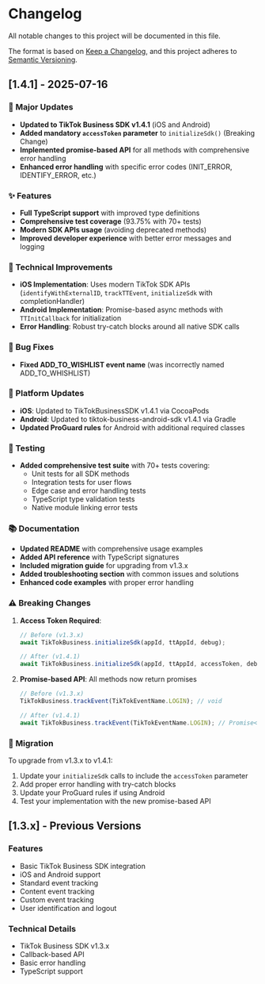 # Changelog

All notable changes to this project will be documented in this file.

The format is based on [Keep a Changelog](https://keepachangelog.com/en/1.0.0/),
and this project adheres to [Semantic Versioning](https://semver.org/spec/v2.0.0.html).

## [1.4.1] - 2025-07-16

### 🚀 Major Updates

- **Updated to TikTok Business SDK v1.4.1** (iOS and Android)
- **Added mandatory `accessToken` parameter** to `initializeSdk()` (Breaking Change)
- **Implemented promise-based API** for all methods with comprehensive error handling
- **Enhanced error handling** with specific error codes (INIT_ERROR, IDENTIFY_ERROR, etc.)

### ✨ Features

- **Full TypeScript support** with improved type definitions
- **Comprehensive test coverage** (93.75% with 70+ tests)
- **Modern SDK APIs usage** (avoiding deprecated methods)
- **Improved developer experience** with better error messages and logging

### 🔧 Technical Improvements

- **iOS Implementation**: Uses modern TikTok SDK APIs (`identifyWithExternalID`, `trackTTEvent`, `initializeSdk` with completionHandler)
- **Android Implementation**: Promise-based async methods with `TTInitCallback` for initialization
- **Error Handling**: Robust try-catch blocks around all native SDK calls

### 🐛 Bug Fixes

- **Fixed ADD_TO_WISHLIST event name** (was incorrectly named ADD_TO_WHISHLIST)

### 📱 Platform Updates

- **iOS**: Updated to TikTokBusinessSDK v1.4.1 via CocoaPods
- **Android**: Updated to tiktok-business-android-sdk v1.4.1 via Gradle
- **Updated ProGuard rules** for Android with additional required classes

### 🧪 Testing

- **Added comprehensive test suite** with 70+ tests covering:
  - Unit tests for all SDK methods
  - Integration tests for user flows
  - Edge case and error handling tests
  - TypeScript type validation tests
  - Native module linking error tests

### 📚 Documentation

- **Updated README** with comprehensive usage examples
- **Added API reference** with TypeScript signatures
- **Included migration guide** for upgrading from v1.3.x
- **Added troubleshooting section** with common issues and solutions
- **Enhanced code examples** with proper error handling

### ⚠️ Breaking Changes

1. **Access Token Required**: 
   ```js
   // Before (v1.3.x)
   await TikTokBusiness.initializeSdk(appId, ttAppId, debug);
   
   // After (v1.4.1)
   await TikTokBusiness.initializeSdk(appId, ttAppId, accessToken, debug);
   ```

2. **Promise-based API**: All methods now return promises
   ```js
   // Before (v1.3.x)
   TikTokBusiness.trackEvent(TikTokEventName.LOGIN); // void
   
   // After (v1.4.1)
   await TikTokBusiness.trackEvent(TikTokEventName.LOGIN); // Promise<string>
   ```

### 🔄 Migration

To upgrade from v1.3.x to v1.4.1:

1. Update your `initializeSdk` calls to include the `accessToken` parameter
2. Add proper error handling with try-catch blocks
3. Update your ProGuard rules if using Android
4. Test your implementation with the new promise-based API

## [1.3.x] - Previous Versions

### Features
- Basic TikTok Business SDK integration
- iOS and Android support
- Standard event tracking
- Content event tracking
- Custom event tracking
- User identification and logout

### Technical Details
- TikTok Business SDK v1.3.x
- Callback-based API
- Basic error handling
- TypeScript support